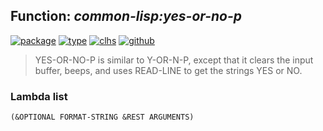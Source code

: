 ## Function: ***common-lisp:yes-or-no-p***
[![package](https://img.shields.io/badge/Package-COMMON--LISP-5f9ea0.svg?style=social&colorA=999999)](../) [![type](https://img.shields.io/badge/Type-Function-5f9ea0.svg?style=social&colorA=999999)](../#function) [![clhs](https://img.shields.io/badge/CLHS-YES--OR--NO--P-5f9ea0.svg?style=social&colorA=999999)](http://www.lispworks.com/documentation/HyperSpec/Body/f_y_or_n.htm) [![github](https://img.shields.io/badge/GitHub-View_the_source-5f9ea0.svg?style=social&colorA=999999&logo=github)](https://github.com/sbcl/sbcl/blob/master/src/code/query.lisp/) 

> YES-OR-NO-P is similar to Y-OR-N-P, except that it clears the
> input buffer, beeps, and uses READ-LINE to get the strings
> YES or NO.

### Lambda list
```
(&OPTIONAL FORMAT-STRING &REST ARGUMENTS)
```
